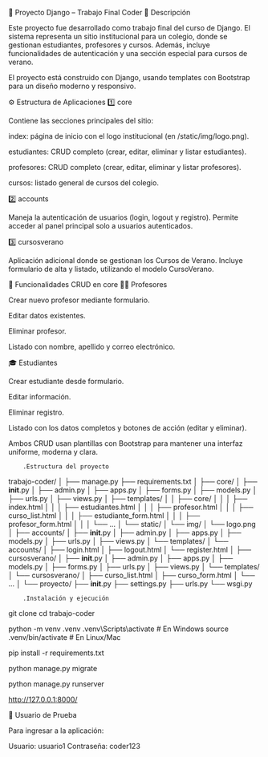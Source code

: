 🏫 Proyecto Django – Trabajo Final Coder
📘 Descripción

Este proyecto fue desarrollado como trabajo final del curso de Django.
El sistema representa un sitio institucional para un colegio, donde se gestionan estudiantes, profesores y cursos.
Además, incluye funcionalidades de autenticación y una sección especial para cursos de verano.

El proyecto está construido con Django, usando templates con Bootstrap para un diseño moderno y responsivo.

⚙️ Estructura de Aplicaciones
1️⃣ core

Contiene las secciones principales del sitio:

index: página de inicio con el logo institucional (en /static/img/logo.png).

estudiantes: CRUD completo (crear, editar, eliminar y listar estudiantes).

profesores: CRUD completo (crear, editar, eliminar y listar profesores).

cursos: listado general de cursos del colegio.

2️⃣ accounts

Maneja la autenticación de usuarios (login, logout y registro).
Permite acceder al panel principal solo a usuarios autenticados.

3️⃣ cursosverano

Aplicación adicional donde se gestionan los Cursos de Verano.
Incluye formulario de alta y listado, utilizando el modelo CursoVerano.

🧩 Funcionalidades CRUD en core
👨‍🏫 Profesores

Crear nuevo profesor mediante formulario.

Editar datos existentes.

Eliminar profesor.

Listado con nombre, apellido y correo electrónico.

🎓 Estudiantes

Crear estudiante desde formulario.

Editar información.

Eliminar registro.

Listado con los datos completos y botones de acción (editar y eliminar).

Ambos CRUD usan plantillas con Bootstrap para mantener una interfaz uniforme, moderna y clara.


        .Estructura del proyecto

trabajo-coder/
│
├── manage.py
├── requirements.txt
│
├── core/
│   ├── __init__.py
│   ├── admin.py
│   ├── apps.py
│   ├── forms.py
│   ├── models.py
│   ├── urls.py
│   ├── views.py
│   ├── templates/
│   │   ├── core/
│   │   │   ├── index.html
│   │   │   ├── estudiantes.html
│   │   │   ├── profesor.html
│   │   │   ├── curso_list.html
│   │   │   ├── estudiante_form.html
│   │   │   ├── profesor_form.html
│   │   │   └── ...
│   └── static/
│       └── img/
│           └── logo.png
│
├── accounts/
│   ├── __init__.py
│   ├── admin.py
│   ├── apps.py
│   ├── models.py
│   ├── urls.py
│   ├── views.py
│   └── templates/
│       └── accounts/
│           ├── login.html
│           ├── logout.html
│           └── register.html
│
├── cursosverano/
│   ├── __init__.py
│   ├── admin.py
│   ├── apps.py
│   ├── models.py
│   ├── forms.py
│   ├── urls.py
│   ├── views.py
│   └── templates/
│       └── cursosverano/
│           ├── curso_list.html
│           ├── curso_form.html
│           └── ...
│
└── proyecto/
    ├── __init__.py
    ├── settings.py
    ├── urls.py
    └── wsgi.py


        .Instalación y ejecución

git clone <url-del-repo>
cd trabajo-coder

python -m venv .venv
.venv\Scripts\activate     # En Windows
source .venv/bin/activate  # En Linux/Mac

pip install -r requirements.txt

python manage.py migrate

python manage.py runserver

http://127.0.0.1:8000/

🔐 Usuario de Prueba

Para ingresar a la aplicación:

Usuario: usuario1
Contraseña: coder123